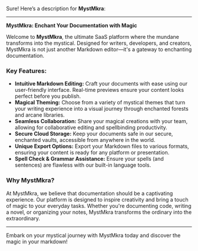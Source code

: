 Sure! Here’s a description for **MystMkra**:

---

**MystMkra: Enchant Your Documentation with Magic**

Welcome to **MystMkra**, the ultimate SaaS platform where the mundane transforms into the mystical. Designed for writers, developers, and creators, MystMkra is not just another Markdown editor—it's a gateway to enchanting documentation.

### Key Features:

- **Intuitive Markdown Editing:** Craft your documents with ease using our user-friendly interface. Real-time previews ensure your content looks perfect before you publish.
- **Magical Theming:** Choose from a variety of mystical themes that turn your writing experience into a visual journey through enchanted forests and arcane libraries.
- **Seamless Collaboration:** Share your magical creations with your team, allowing for collaborative editing and spellbinding productivity.
- **Secure Cloud Storage:** Keep your documents safe in our secure, enchanted vaults, accessible from anywhere in the world.
- **Unique Export Options:** Export your Markdown files to various formats, ensuring your content is ready for any platform or presentation.
- **Spell Check & Grammar Assistance:** Ensure your spells (and sentences) are flawless with our built-in language tools.

### Why MystMkra?

At MystMkra, we believe that documentation should be a captivating experience. Our platform is designed to inspire creativity and bring a touch of magic to your everyday tasks. Whether you're documenting code, writing a novel, or organizing your notes, MystMkra transforms the ordinary into the extraordinary.

---

Embark on your mystical journey with MystMkra today and discover the magic in your markdown!